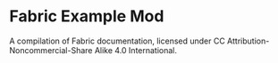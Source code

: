 # Fabric Example Mod

A compilation of Fabric documentation, licensed under CC Attribution-Noncommercial-Share Alike 4.0 International.

